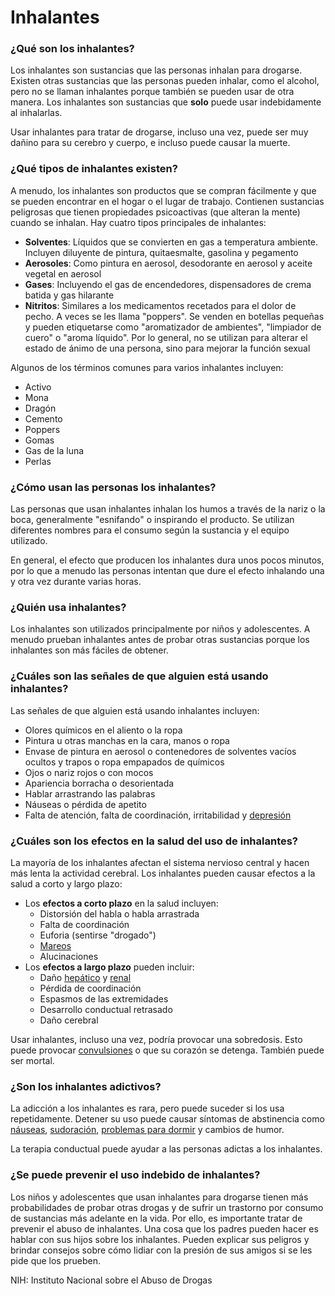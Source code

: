 Inhalantes
==========


### ¿Qué son los inhalantes?


Los inhalantes son sustancias que las personas inhalan para drogarse. Existen otras sustancias que las personas pueden inhalar, como el alcohol, pero no se llaman inhalantes porque también se pueden usar de otra manera. Los inhalantes son sustancias que **solo** puede usar indebidamente al inhalarlas.


Usar inhalantes para tratar de drogarse, incluso una vez, puede ser muy dañino para su cerebro y cuerpo, e incluso puede causar la muerte.


### ¿Qué tipos de inhalantes existen?


A menudo, los inhalantes son productos que se compran fácilmente y que se pueden encontrar en el hogar o el lugar de trabajo. Contienen sustancias peligrosas que tienen propiedades psicoactivas (que alteran la mente) cuando se inhalan. Hay cuatro tipos principales de inhalantes:


* **Solventes**: Líquidos que se convierten en gas a temperatura ambiente. Incluyen diluyente de pintura, quitaesmalte, gasolina y pegamento
* **Aerosoles**: Como pintura en aerosol, desodorante en aerosol y aceite vegetal en aerosol
* **Gases**: Incluyendo el gas de encendedores, dispensadores de crema batida y gas hilarante
* **Nitritos**: Similares a los medicamentos recetados para el dolor de pecho. A veces se les llama "poppers". Se venden en botellas pequeñas y pueden etiquetarse como "aromatizador de ambientes", "limpiador de cuero" o "aroma líquido". Por lo general, no se utilizan para alterar el estado de ánimo de una persona, sino para mejorar la función sexual


Algunos de los términos comunes para varios inhalantes incluyen:


* Activo
* Mona
* Dragón
* Cemento
* Poppers
* Gomas
* Gas de la luna
* Perlas


### ¿Cómo usan las personas los inhalantes?


Las personas que usan inhalantes inhalan los humos a través de la nariz o la boca, generalmente "esnifando" o inspirando el producto. Se utilizan diferentes nombres para el consumo según la sustancia y el equipo utilizado.


En general, el efecto que producen los inhalantes dura unos pocos minutos, por lo que a menudo las personas intentan que dure el efecto inhalando una y otra vez durante varias horas.


### ¿Quién usa inhalantes?


Los inhalantes son utilizados principalmente por niños y adolescentes. A menudo prueban inhalantes antes de probar otras sustancias porque los inhalantes son más fáciles de obtener.


### ¿Cuáles son las señales de que alguien está usando inhalantes?


Las señales de que alguien está usando inhalantes incluyen:


* Olores químicos en el aliento o la ropa
* Pintura u otras manchas en la cara, manos o ropa
* Envase de pintura en aerosol o contenedores de solventes vacíos ocultos y trapos o ropa empapados de químicos
* Ojos o nariz rojos o con mocos
* Apariencia borracha o desorientada
* Hablar arrastrando las palabras
* Náuseas o pérdida de apetito
* Falta de atención, falta de coordinación, irritabilidad y [depresión](https://medlineplus.gov/spanish/depression.html)


### ¿Cuáles son los efectos en la salud del uso de inhalantes?


La mayoría de los inhalantes afectan el sistema nervioso central y hacen más lenta la actividad cerebral. Los inhalantes pueden causar efectos a la salud a corto y largo plazo:


* Los **efectos a corto plazo** en la salud incluyen:
	+ Distorsión del habla o habla arrastrada
	+ Falta de coordinación
	+ Euforia (sentirse "drogado")
	+ [Mareos](https://medlineplus.gov/spanish/dizzinessandvertigo.html)
	+ Alucinaciones
* Los **efectos a largo plazo** pueden incluir:
	+ Daño [hepático](https://medlineplus.gov/spanish/liverdiseases.html) y [renal](https://medlineplus.gov/spanish/kidneydiseases.html)
	+ Pérdida de coordinación
	+ Espasmos de las extremidades
	+ Desarrollo conductual retrasado
	+ Daño cerebral


Usar inhalantes, incluso una vez, podría provocar una sobredosis. Esto puede provocar [convulsiones](https://medlineplus.gov/spanish/seizures.html) o que su corazón se detenga. También puede ser mortal.


### ¿Son los inhalantes adictivos?


La adicción a los inhalantes es rara, pero puede suceder si los usa repetidamente. Detener su uso puede causar síntomas de abstinencia como [náuseas](https://medlineplus.gov/spanish/nauseaandvomiting.html), [sudoración](https://medlineplus.gov/spanish/sweat.html), [problemas para dormir](https://medlineplus.gov/spanish/insomnia.html) y cambios de humor.


La terapia conductual puede ayudar a las personas adictas a los inhalantes.


### ¿Se puede prevenir el uso indebido de inhalantes?


Los niños y adolescentes que usan inhalantes para drogarse tienen más probabilidades de probar otras drogas y de sufrir un trastorno por consumo de sustancias más adelante en la vida. Por ello, es importante tratar de prevenir el abuso de inhalantes. Una cosa que los padres pueden hacer es hablar con sus hijos sobre los inhalantes. Pueden explicar sus peligros y brindar consejos sobre cómo lidiar con la presión de sus amigos si se les pide que los prueben.


NIH: Instituto Nacional sobre el Abuso de Drogas 

